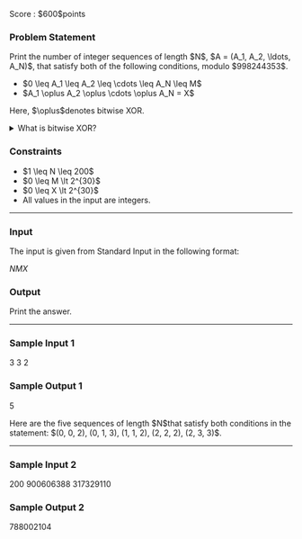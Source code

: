 
<div>

<span>

<span>

<p>
Score : $600$points
</p>

<div>

<section>

### **Problem Statement**

<p>
Print the number of integer sequences of length $N$, $A = (A_1, A_2, \ldots, A_N)$, that satisfy both of the following conditions, modulo $998244353$.
</p>

<ul>

<li>
$0 \leq A_1 \leq A_2 \leq \cdots \leq A_N \leq M$
</li>

<li>
$A_1 \oplus A_2 \oplus \cdots \oplus A_N = X$
</li>

</ul>

<p>
Here, $\oplus$denotes bitwise XOR.
</p>

<details>

<summary>
What is bitwise XOR?
    
</summary>

<p>
The bitwise XOR of non-negative integers $A$and $B$, $A \oplus B$, is defined as follows.
        
</p>

<ul>

<li>
When $A \oplus B$is written in binary, the $k$-th lowest bit ($k \geq 0$) is $1$if exactly one of the $k$-th lowest bits of $A$and $B$is $1$, and $0$otherwise.
</li>

</ul>
For instance, $3 \oplus 5 = 6$(in binary: $011 \oplus 101 = 110$).

</details>

</section>

</div>

<div>

<section>

### **Constraints**

<ul>

<li>
$1 \leq N \leq 200$
</li>

<li>
$0 \leq M \lt 2^{30}$
</li>

<li>
$0 \leq X \lt 2^{30}$
</li>

<li>
All values in the input are integers.
</li>

</ul>

</section>

</div>

---

<div>

<div>

<section>

### **Input**

<p>
The input is given from Standard Input in the following format:
</p>

<div>

$N$$M$$X$
</div>

</section>

</div>

<div>

<section>

### **Output**

<p>
Print the answer.
</p>

</section>

</div>

</div>

---

<div>

<section>

### **Sample Input 1**

<div>

3 3 2

</div>

</section>

</div>

<div>

<section>

### **Sample Output 1**

<div>

5

</div>

<p>
Here are the five sequences of length $N$that satisfy both conditions in the statement: $(0, 0, 2), (0, 1, 3), (1, 1, 2), (2, 2, 2), (2, 3, 3)$.
</p>

</section>

</div>

---

<div>

<section>

### **Sample Input 2**

<div>

200 900606388 317329110

</div>

</section>

</div>

<div>

<section>

### **Sample Output 2**

<div>

788002104

</div>

</section>

</div>

</span>

</span>

</div>
